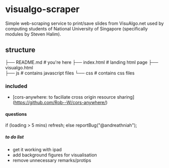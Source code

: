 # visualgo-scraper
Simple web-scraping service to print/save slides from VisuAlgo.net used by computing students of National University of Singapore (specifically modules by Steven Halim).

## structure
├── README.md           # you're here
├── index.html          # landing html page
├── visualgo.html       
├── js                  # contains javascript files
└── css                 # contains css files

### included
- [cors-anywhere: to faciliate cross origin resource sharing]  (https://github.com/Rob--W/cors-anywhere/)

#### questions
if (loading > 5 mins) refresh; else reportBug("@andreathniah");

##### to do list
- get it working with ipad
- add background figures for visualisation
- remove unnecessary remarks/protips
